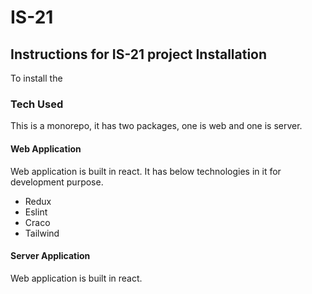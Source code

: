 # IS-21
## Instructions for IS-21 project Installation

To install the

### Tech Used
This is a monorepo, it has two packages, one is web and one is server.

#### Web Application
Web application is built in react. It has below technologies in it for development purpose.

- Redux
- Eslint 
- Craco 
- Tailwind 

#### Server Application
Web application is built in react.  




